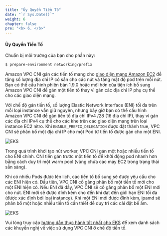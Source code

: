 ```yaml
---
title: "Ủy Quyền Tiền Tố"
date: "`r Sys.Date()`"
weight: 6
chapter: false
pre: "<b> 6. </b>"
---
```


#### Ủy Quyền Tiền Tố

Chuẩn bị môi trường của bạn cho phần này:

```bash timeout=300 wait=30
$ prepare-environment networking/prefix
```

Amazon VPC CNI gán các tiền tố mạng cho [giao diện mạng Amazon EC2](https://docs.aws.amazon.com/AWSEC2/latest/UserGuide/ec2-prefix-eni.html) để tăng số lượng địa chỉ IP có sẵn cho các nút và tăng mật độ pod trên mỗi nút. Bạn có thể cấu hình phiên bản 1.9.0 hoặc mới hơn của tiện ích bổ sung Amazon VPC CNI để gán một tiền tố thay vì gán các địa chỉ IP phụ cụ thể cho các giao diện mạng.

Với chế độ gán tiền tố, số lượng Elastic Network Interface (ENI) tối đa trên mỗi loại instance vẫn giữ nguyên, nhưng bây giờ bạn có thể cấu hình Amazon VPC CNI để gán tiền tố địa chỉ IPv4 /28 (16 địa chỉ IP), thay vì gán các địa chỉ IPv4 cụ thể cho các khe trên các giao diện mạng trên loại instance EC2 nitro. Khi `ENABLE_PREFIX_DELEGATION` được đặt thành true, VPC CNI sẽ phân bổ một địa chỉ IP cho một Pod từ tiền tố được gán cho một ENI.

![EKS](/images/0004/00018.png?featherlight=false&width=90pc)

Trong quá trình khởi tạo nút worker, VPC CNI gán một hoặc nhiều tiền tố cho ENI chính. CNI tiền gán trước một tiền tố để khởi động pod nhanh hơn bằng cách duy trì một warm pool (vùng chứa các máy EC2 trong trạng thái sẵn sàng).

Khi có nhiều Pods được lên lịch, các tiền tố bổ sung sẽ được yêu cầu cho các ENI hiện có. Đầu tiên, VPC CNI cố gắng phân bổ một tiền tố mới cho một ENI hiện có. Nếu ENI đã đầy, VPC CNI sẽ cố gắng phân bổ một ENI mới cho nút. ENI mới sẽ được đính kèm cho đến khi đạt đến giới hạn ENI tối đa (được xác định bởi loại instance). Khi một ENI mới được đính kèm, ipamd sẽ phân bổ một hoặc nhiều tiền tố cần thiết để duy trì các cài đặt bể ấm.

![EKS](/images/0004/00019.jpeg?featherlight=false&width=90pc)

Vui lòng truy cập [hướng dẫn thực hành tốt nhất cho EKS](https://aws.github.io/aws-eks-best-practices/networking/prefix-mode/) để xem danh sách các khuyến nghị về việc sử dụng VPC CNI ở chế độ tiền tố.
